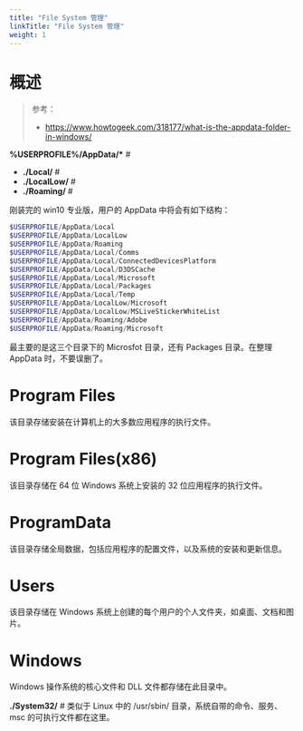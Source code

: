 ```yaml
---
title: "File System 管理"
linkTitle: "File System 管理"
weight: 1
---
```


# 概述

> 参考：
> 
> - <https://www.howtogeek.com/318177/what-is-the-appdata-folder-in-windows/>



**%USERPROFILE%/AppData/\*** #
- **./Local/** #
- **./LocalLow/** #
- **./Roaming/** #

刚装完的 win10 专业版，用户的 AppData 中将会有如下结构：

```powershell
$USERPROFILE/AppData/Local
$USERPROFILE/AppData/LocalLow
$USERPROFILE/AppData/Roaming
$USERPROFILE/AppData/Local/Comms
$USERPROFILE/AppData/Local/ConnectedDevicesPlatform
$USERPROFILE/AppData/Local/D3DSCache
$USERPROFILE/AppData/Local/Microsoft
$USERPROFILE/AppData/Local/Packages
$USERPROFILE/AppData/Local/Temp
$USERPROFILE/AppData/LocalLow/Microsoft
$USERPROFILE/AppData/LocalLow/MSLiveStickerWhiteList
$USERPROFILE/AppData/Roaming/Adobe
$USERPROFILE/AppData/Roaming/Microsoft
```
最主要的是这三个目录下的 Microsfot 目录，还有 Packages 目录。在整理 AppData 时，不要误删了。

# Program Files

该目录存储安装在计算机上的大多数应用程序的执行文件。

# Program Files(x86)

该目录存储在 64 位 Windows 系统上安装的 32 位应用程序的执行文件。

# ProgramData

该目录存储全局数据，包括应用程序的配置文件，以及系统的安装和更新信息。

# Users

该目录存储在 Windows 系统上创建的每个用户的个人文件夹，如桌面、文档和图片。

# Windows

Windows 操作系统的核心文件和 DLL 文件都存储在此目录中。

**./System32/** # 类似于 Linux 中的 /usr/sbin/ 目录，系统自带的命令、服务、msc 的可执行文件都在这里。